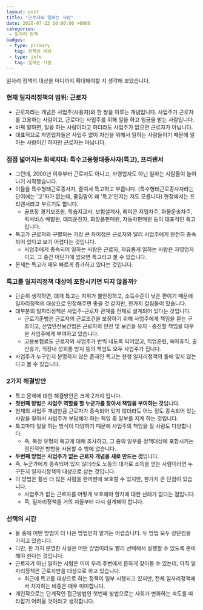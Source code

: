 ```yaml
---
layout: post
title: "근로자와 일하는 사람"
date: 2020-07-22 10:00:00 +0900
categories: 
 - 일자리 정책
badges:
 - type: primary
   tag: 정책의 대상
 - type: info
   tag: 일하는 사람
---
```


일자리 정책의 대상을 어디까지 확대해야할 지 생각해 보았습니다.

<!--more-->

### **현재 일자리정책의 범위: 근로자**

- 근로자라는 개념은 사업주(사용자)와 한 쌍을 이루는 개념입니다. 사업주가 근로자를 고용하는 사람이고, 근로다는 사업주를 위해 일을 하고 임금을 받는 사람입니다.
- 바꿔 말하면, 일을 하는 사람이라고 하더라도 사업주가 없으면 근로자가 아닙니다.
- 대표적으로 자영업자들은 사업주 없이 자신을 위해서 일하는 사람들이기 때문에 일하는 사람이긴 하지만 근로자는 아닙니다.

### **점점 넓어지는 회색지대: 특수고용형태종사자(특고), 프리랜서**

- 그런데, 2000년 이후부터 근로자도 아니고, 자영업자도 아닌 일하는 사람들이 늘어나기 시작했습니다.
- 이들을 특수형태근로종사자, 줄여서 특고하고 부릅니다. (특수형태근로종사자라는 단어에는 '고'자가 없는데, 줄임말이 왜 '특고'인지는 저도 모릅니다) 현장에서는 프리랜서라고 부르기도 합니다.
  - 골프장 경기보조원, 학습지교사, 보험설계사, 레미콘 지입차주, 화물운송차주, 퀵서비스 배발원, 대리운전자, 화장품판매원, 자동차판매원 등이 대표적인 특고입니다.
- 특고가 근로자와 구별되는 가장 큰 차이점은 근로자와 달리 사업주에게 완전히 종속되어 있다고 보기 어렵다는 것입니다.
  - 사업주에게 종속되어 일하는 사람은 근로자, 자유롭게 일하는 사람은 자영업자이고, 그 중간 어딘가에 있으면 특고라고 볼 수 있습니다.
- 문제는 특고가 매우 빠르게 증가하고 있다는 것입니다.

### **특고를 일자리정책 대상에 포함시키면 되지 않을까?**

- 단순히 생각하면, 대개 특고는 지위가 불안정하고, 소득수준이 낮은 편이기 때문에 일자리정책의 대상으로 인정해주면 좋을 것 같지만, 한가지 걸림돌이 있습니다.
- 대부분의 일자리정책은 사업주-근로자 관계를 전제로 설계되어 있다는 것입니다.
  - 근로기준법은 근로자의 근로조건을 보장하기 위해 사업주에게 책임을 묻는 구조이고, 산업안전보건법은 근로자의 안전 및 보건을 유지ㆍ증진할 책임을 대부분 사업주에게 부여하고 있습니다.
  - 고용보험료도 근로자와 사업주가 반씩 내도록 되어있고, 직업훈련, 육아휴직, 출산휴가, 직장내 성희롱 방지 등의 책임도 모두 사업주가 집니다.
- 사업주가 누구인지 분명하지 않은 존재인 특고는 현행 일자리정책의 틀에 맞지 않는다고 볼 수 있습니다.

### **2가지 해결방안**

- 특고 문제에 대한 해결방안은 크게 2가지 입니다.
- **첫번째 방법**은 **사업주 역할을 할 누군가를 찾아서 책임을 부여하는 것**입니다.
- 현재의 사업주 개념만큼 근로자가 종속되어 있지 않더라도 어느 정도 종속되어 있는 사람을 찾아서 사업주가 부담해야 하는 책임 중 일부를 지게 하는 것입니다.
- 특고마다 일을 하는 방식이 다양하기 때문에 사업주의 책임을 질 사람도 다양합니다.
  - 즉, 특정 유형의 특고에 대해 조사하고, 그 중의 일부를 정책대상에 포함시키는 점진적인 방법을 사용할 수 밖에 없습니다.
- **두번째 방법**은 **사업주가 없는 근로자 개념을 새로 만드는 것**입니다.
- 즉, 누군가에게 종속되어 있지 않더라도 노동의 대가로 소득을 얻는 사람이라면 누구든지 일자리정책의 대상으로 삼는 것입니다.
- 이 방법은 훨씬 더 많은 사람을 한꺼번에 보호할 수 있지만, 한가지 큰 단점이 있습니다.
  - 사업주가 없는 근로자를 어떻게 보호해야 할지에 대한 선례가 없다는 점입니다.
  - 즉, 일자리정책을 거의 처을부터 다시 설계해야 합니다.
  
### **선택의 시간**

- 둘 중에 어떤 방법이 더 나은 방법인지 알기는 어렵습니다. 두 방법 모두 장단점을 가지고 있습니다.
- 다만, 한 가지 분명한 사실은 어떤 방법이라도 빨리 선택해서 실행할 수 있도록 준비해야 한다는 것입니다.
- 근로자가 아닌 일하는 사람은 이미 우리 주변에서 흔하게 찾아볼 수 있는데, 아직 일자리정책은 근로자만을 대상으로 하고 있습니다.
  - 최근에 특고를 대상으로 하는 정책이 일부 시행되고 있지만, 전체 일자리정책에서 차지하는 비중은 매우 미미합니다.
- 개인적으로는 단계적인 접근방법인 첫번째 방법으로는 사회가 변화하는 속도를 따라잡기 어려울 것이라고 생각합니다.
